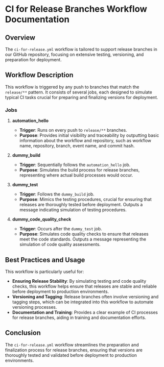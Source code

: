 # CI for Release Branches Workflow Documentation

## Overview

The `ci-for-release.yml` workflow is tailored to support release branches in our GitHub repository, focusing on extensive testing, versioning, and preparation for deployment.

## Workflow Description

This workflow is triggered by any push to branches that match the `release/**` pattern. It consists of several jobs, each designed to simulate typical CI tasks crucial for preparing and finalizing versions for deployment.

### Jobs

1. **automation_hello**
   - **Trigger**: Runs on every push to `release/**` branches.
   - **Purpose**: Provides initial visibility and traceability by outputting basic information about the workflow and repository, such as workflow name, repository, branch, event name, and commit hash.

2. **dummy_build**
   - **Trigger**: Sequentially follows the `automation_hello` job.
   - **Purpose**: Simulates the build process for release branches, representing where actual build processes would occur.

3. **dummy_test**
   - **Trigger**: Follows the `dummy_build` job.
   - **Purpose**: Mimics the testing procedures, crucial for ensuring that releases are thoroughly tested before deployment. Outputs a message indicating simulation of testing procedures.

4. **dummy_code_quality_check**
   - **Trigger**: Occurs after the `dummy_test` job.
   - **Purpose**: Simulates code quality checks to ensure that releases meet the code standards. Outputs a message representing the simulation of code quality assessments.

## Best Practices and Usage

This workflow is particularly useful for:
- **Ensuring Release Stability**: By simulating testing and code quality checks, this workflow helps ensure that releases are stable and reliable before deployment to production environments.
- **Versioning and Tagging**: Release branches often involve versioning and tagging steps, which can be integrated into this workflow to automate versioning processes.
- **Documentation and Training**: Provides a clear example of CI processes for release branches, aiding in training and documentation efforts.

## Conclusion

The `ci-for-release.yml` workflow streamlines the preparation and finalization process for release branches, ensuring that versions are thoroughly tested and validated before deployment to production environments.
